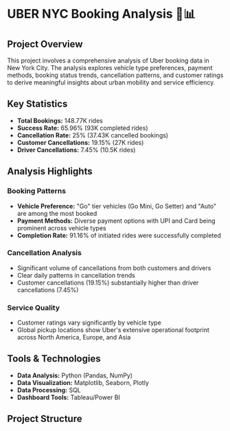 
# UBER NYC Booking Analysis 🚗📊

## Project Overview
This project involves a comprehensive analysis of Uber booking data in New York City. The analysis explores vehicle type preferences, payment methods, booking status trends, cancellation patterns, and customer ratings to derive meaningful insights about urban mobility and service efficiency.

## Key Statistics
- **Total Bookings:** 148.77K rides
- **Success Rate:** 65.96% (93K completed rides)
- **Cancellation Rate:** 25% (37.43K cancelled bookings)
- **Customer Cancellations:** 19.15% (27K rides)
- **Driver Cancellations:** 7.45% (10.5K rides)

## Analysis Highlights
### Booking Patterns
- **Vehicle Preference:** "Go" tier vehicles (Go Mini, Go Setter) and "Auto" are among the most booked
- **Payment Methods:** Diverse payment options with UPI and Card being prominent across vehicle types
- **Completion Rate:** 91.16% of initiated rides were successfully completed

### Cancellation Analysis
- Significant volume of cancellations from both customers and drivers
- Clear daily patterns in cancellation trends
- Customer cancellations (19.15%) substantially higher than driver cancellations (7.45%)

### Service Quality
- Customer ratings vary significantly by vehicle type
- Global pickup locations show Uber's extensive operational footprint across North America, Europe, and Asia

## Tools & Technologies
- **Data Analysis:** Python (Pandas, NumPy)
- **Data Visualization:** Matplotlib, Seaborn, Plotly
- **Data Processing:** SQL
- **Dashboard Tools:** Tableau/Power BI

## Project Structure

